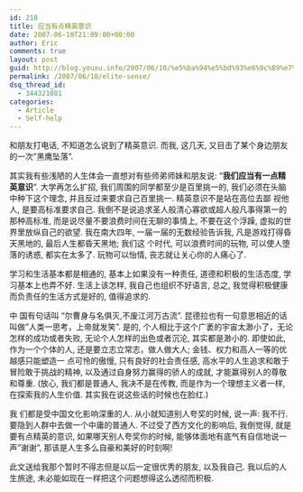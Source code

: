 ```yaml
---
id: 218
title: 应当有点精英意识
date: 2007-06-10T21:09:00+00:00
author: Eric
comments: true
layout: post
guid: http://blog.youxu.info/2007/06/10/%e5%ba%94%e5%bd%93%e6%9c%89%e7%82%b9%e7%b2%be%e8%8b%b1%e6%84%8f%e8%af%86/
permalink: /2007/06/10/elite-sense/
dsq_thread_id:
  - 344321081
categories:
  - Article
  - Self-help
---
```

和朋友打电话, 不知道怎么说到了精英意识. 而我, 这几天, 又目击了某个身边朋友的一次&#8221;黑鹰坠落&#8221;.

其实我有些浅陋的人生体会一直想对有些师弟师妹和朋友说: &#8220;<span style="font-weight: bold">我们应当有一点精英意识</span>&#8220;. 大学再怎么扩招, 我们周围的同学都至少是百里挑一的, 我们必须在头脑中种下这个理念, 并且反过来要求自己百里挑一. 精英意识不是站在高位去鄙 视他人, 是要高标准要求自己. 我倒不是说追求圣人般清心寡欲或超人般凡事得第一的那种高标准, 而是说尽量不要浪费时间在无聊的事情上, 不要在这个浮躁, 虚拟的世界里放纵自己的欲望. 我在南大四年, 一届一届的无数经验告诉我, 凡是游戏打得昏天黑地的, 最后人生都昏天黑地; 我们这 个时代, 可以浪费时间的玩物, 可以使人堕落的诱惑, 都实在太多了. 玩物可以怡情, 丧志就让关心你的人痛心了.

学习和生活基本都是相通的, 基本上如果没有一种责任, 道德和积极的生活态度, 学习基本上也弄不好. 生活上该怎样, 我自己也组织不好语言, 总之, 我觉得积极健康而负责任的生活方式是好的, 值得追求的.

中 国有句话叫 &#8220;尔曹身与名俱灭,不废江河万古流&#8221;. 昆德拉也有一句意思相近的话叫做&#8221;人类一思考，上帝就发笑&#8221;. 是的, 个人相比于这个广袤的宇宙太渺小了，无论怎样的成功或者失败, 无论个人怎样的出色或者沉沦, 其实都是渺小的. 即使如此, 作为一个个体的人, 还是要立志立常志，做人做大人; 金钱、权力和高人一等的优越感只能塑造一 点可怜的傲慢, 只有良好的社会责任感, 高水平的人生追求和敢于冒险敢于挑战的精神, 以及通过自身努力赢得的骄人的成就, 才能赢得别人的尊敬和尊重. (放心, 我们都是普通人, 我决不是在传教, 而是作为一个理想主义者一样, 在探索我的人生价值. 其实我在说这些话的时候也在脸红.)

我 们都是受中国文化影响深重的人. 从小就知道别人夸奖的时候, 说一声: 我不行. 要隐到人群中去做一个中庸的普通人. 不过受了西方文化的影响后, 我倒觉得, 就是要有点精英的意识, 如果哪天别人夸奖你的时候, 能够体面地有底气有自信地说一声&#8221;谢谢&#8221;, 那该是人生多么自豪和美好的时刻啊!

此文送给我那个暂时不得志但是以后一定很优秀的朋友, 以及我自己. 我以后的人生旅途, 未必能如现在一样把这个问题想得这么透彻而积极.